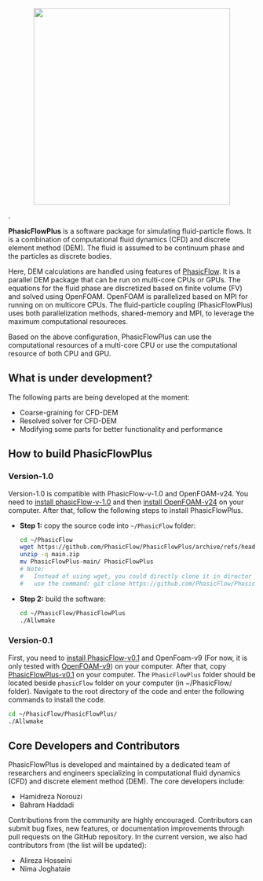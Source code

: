 <div align ="center">
<img src="doc/phasicFlowPlus_Logo_github.png" style="width: 400px;">
</div>

.

**PhasicFlowPlus** is a software package for simulating fluid-particle flows. It is a combination of computational fluid dynamics (CFD) and discrete element method (DEM). The fluid is assumed to be continuum phase and the particles as discrete bodies.

Here, DEM calculations are handled using features of [PhasicFlow](https://github.com/PhasicFlow/phasicFlow). It is a parallel DEM package that can be run on multi-core CPUs or GPUs. The equations for the fluid phase are discretized based on finite volume (FV) and solved using OpenFOAM. OpenFOAM is parallelized based on MPI for running on on multicore CPUs. The fluid-particle coupling (PhasicFlowPlus) uses both parallelization methods, shared-memory and MPI, to leverage the maximum computational resoureces. 

Based on the above configuration, PhasicFlowPlus can use the computational resources of a multi-core CPU or use the computational resource of both CPU and GPU. 

## What is under development?
The following parts are being developed at the moment:
* Coarse-graining for CFD-DEM
* Resolved solver for CFD-DEM
* Modifying some parts for better functionality and performance  

## How to build PhasicFlowPlus
### Version-1.0
Version-1.0 is compatible with PhasicFlow-v-1.0 and OpenFOAM-v24. You need to [install phasicFlow-v-1.0](https://github.com/PhasicFlow/phasicFlow/wiki/How-to-build-PhasicFlow%E2%80%90v%E2%80%901.0) and then [install OpenFOAM-v24](https://www.cemf.ir/installing-openfoam-v2412-on-ubuntu-and-windows/) on your computer. After that, follow the following steps to install PhasicFlowPlus.

+ **Step 1:** copy the source code into `~/PhasicFlow` folder:

    ```bash
    cd ~/PhasicFlow
    wget https://github.com/PhasicFlow/PhasicFlowPlus/archive/refs/heads/main.zip
    unzip -q main.zip
    mv PhasicFlowPlus-main/ PhasicFlowPlus
    # Note:
    #   Instead of using wget, you could directly clone it in director ~/PhasicFlow
    #   use the command: git clone https://github.com/PhasicFlow/PhasicFlowPlus.git  
    ```
    
+ **Step 2:** build the software:
    ```bash
    cd ~/PhasicFlow/PhasicFlowPlus
    ./Allwmake
    ```

### Version-0.1 
First, you need to [install PhasicFlow-v0.1](https://github.com/PhasicFlow/phasicFlow/wiki/How-to-Build-PhasicFlow) and OpenFoam-v9 (For now, it is only tested with [OpenFOAM-v9](https://openfoam.org/download/9-source/)) on your computer. After that, copy [PhasicFlowPlus-v0.1](https://github.com/PhasicFlow/PhasicFlowPlus/releases/tag/v-0.1) on your computer. The `PhasicFlowPlus` folder should be located beside `phasicFlow` folder on your computer (in ~/PhasicFlow/ folder). Navigate to the root directory of the code and enter the following commands to install the code.

```bash
cd ~/PhasicFlow/PhasicFlowPlus/ 
./Allwmake
```

## Core Developers and Contributors

PhasicFlowPlus is developed and maintained by a dedicated team of researchers and engineers specializing in computational fluid dynamics (CFD) and discrete element method (DEM). The core developers include:

* Hamidreza Norouzi
* Bahram Haddadi

Contributions from the community are highly encouraged. Contributors can submit bug fixes, new features, or documentation improvements through pull requests on the GitHub repository. In the current version, we also had contributors from (the list will be updated):

* Alireza Hosseini
* Nima Joghataie
